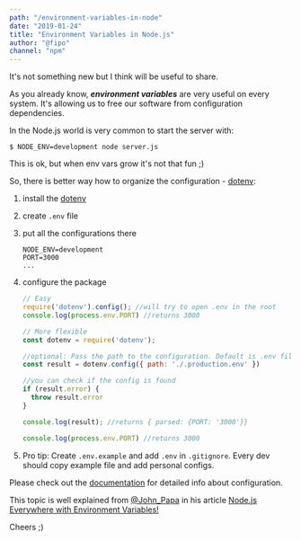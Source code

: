 ```yaml
---
path: "/environment-variables-in-node"
date: "2019-01-24"
title: "Environment Variables in Node.js"
author: "@fipo"
channel: "npm"
---
```


It's not something new but I think will be useful to share.

As you already know, ***environment variables*** are very useful on every system. It's allowing us to free our software from configuration dependencies.

In the Node.js world is very common to start the server with:

```
$ NODE_ENV=development node server.js
```

This is ok, but when env vars grow it's not that fun ;)

So, there is better way how to organize the configuration - [dotenv](https://www.npmjs.com/package/dotenv):

1. install the [dotenv](https://github.com/motdotla/dotenv)
2. create `.env` file
3. put all the configurations there

      ```shell
      NODE_ENV=development
      PORT=3000
      ...
      ```

4. configure the package

      ```javascript
      // Easy
      require('dotenv').config(); //will try to open .env in the root
      console.log(process.env.PORT) //returns 3000
      ```

      ```javascript
      // More flexible
      const dotenv = require('dotenv');

      //optional: Pass the path to the configuration. Default is .env file in the root
      const result = dotenv.config({ path: './.production.env' }) 

      //you can check if the config is found
      if (result.error) {
        throw result.error
      }

      console.log(result); //returns { parsed: {PORT: '3000'}}

      console.log(process.env.PORT) //returns 3000
      ```

5. Pro tip: Create `.env.example` and add `.env` in `.gitignore`. Every dev should copy example file and add personal configs.

Please check out the [documentation](https://github.com/motdotla/dotenv/blob/master/README.md) for detailed info about configuration.

This topic is well explained from [@John_Papa](https://twitter.com/John_Papa) in his article [Node.js Everywhere with Environment Variables!](https://medium.com/the-node-js-collection/making-your-node-js-work-everywhere-with-environment-variables-2da8cdf6e786)

Cheers ;)

